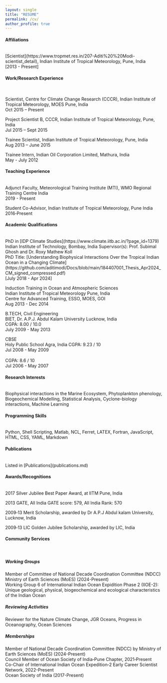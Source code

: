 ```yaml
---
layout: single
title: "RESUME"
permalink: /cv/
author_profile: true
---
```

#### Affiliations
<br>
[Scientist](https://www.tropmet.res.in/207-Aditi%20%20Modi-scientist_detail), Indian Institute of Tropical Meteorology, Pune, India <br>
[2013 - Present]

#### Work/Research Experience
<br>

Scientist, Centre for Climate Change Research (CCCR), Indian Institute of Tropical Meteorology, MOES Pune, India <br>
Oct 2015 – Present

Project Scientist B, CCCR, Indian Institute of Tropical Meteorology, Pune, India <br>
Jul 2015 – Sept 2015

Trainee Scientist, Indian Institute of Tropical Meteorology, Pune, India <br>
Aug 2013 – June 2015

Trainee Intern, Indian Oil Corporation Limited, Mathura, India <br>
May - July 2012

#### Teaching Experience 
<br>
Adjunct Faculty, Meteorological Training Institute (MTI), WMO Regional Training Centre India <br>
2019 - Present
<br>

Student Co-Advisor, Indian Institute of Tropical Meteorology, Pune India <br>
2016‑Present

#### Academic Qualifications 
<br>
PhD in [IDP Climate Studies](https://www.climate.iitb.ac.in/?page_id=1379) <br>
Indian Institute of Technology, Bombay, India
Supervisor(s): Prof. Subimal Ghosh and Dr. Roxy Mathew Koll <br>
PhD Title: [Understanding Biophysical Interactions Over the Tropical Indian Ocean in a Changing Climate](https://github.com/aditimodi/Docs/blob/main/184407001_Thesis_Apr2024_CM_signed_compressed.pdf) <br>
[July 2018 - Apr 2024] 

Induction Training in Ocean and Atmospheric Sciences <br> 
Indian Institute of Tropical Meteorology Pune, India <br>
Centre for Advanced Training, ESSO, MOES, GOI <br>
Aug 2013 - Dec 2014

B.TECH, Civil Engineering <br> 
BIET, Dr. A.P.J. Abdul Kalam University Lucknow, India <br>
CGPA: 8.00 / 10.0 <br>
July 2009 - May 2013

CBSE <br> Holy Public School Agra, India
CGPA: 9.23 / 10 <br> Jul 2008 - May 2009<br>
<br>
CGPA: 8.6 / 10<br>
Jul 2006 - May 2007

#### Research Interests
<br>
Biophysical interactions in the Marine Ecosystem, Phytoplankton phenology, Biogeochemical Modelling, Statistical Analysis, Cyclone-biology interactions, Machine Learning

#### Programming Skills 
<br>
Python, Shell Scripting, Matlab, NCL, Ferret, LATEX, Fortran, JavaScript, HTML, CSS, YAML, Markdown

#### Publications
<br>
Listed in [Publications](publications.md)

#### Awards/Recognitions
<br>
2017 Silver Jubilee Best Paper Award, at IITM Pune, India

2013 GATE, All India GATE score: 579, All India Rank: 570 

2009‑13 Merit Scholarship, awarded by Dr A.P.J Abdul kalam University, Lucknow, India

2009‑13 LIC Golden Jubilee Scholarship, awarded by LIC, India 

#### Community Services 
<br>

##### Working Groups <br>
Member of Committee of National Decade Coordination Committee (NDCC) <br>
Ministry of Earth Sciences (MoES) (2024-Present) <br>
Working Group 6 of International Indian Ocean Expidition Phase 2 (IIOE-2): Unique geological, physical, biogeochemical and ecological characteristics of the Indian Ocean 

##### Reviewing Activities <br>
Reviewer for the Nature Climate Change, JGR Oceans, Progress in Oceanography, Ocean Sciences

##### Memberships <br>
Member of National Decade Coordination Committee (NDCC) by Ministry of Earth Sciences (MoES) (2024-Present) <br>
Council Member of Ocean Society of India‑Pune Chapter, 2021‑Present <br>
Co-Chair of International Indian Ocean Expedition‑2 Early Career Scientist Network, 2022-Present <br>
Ocean Society of India (2017-Present)

<!-- <iframe src="/files/Aditi_CV.pdf" width="100%" height="500" frameborder="no" border="0" marginwidth="0" marginheight="0"></iframe> -->
<!-- You can download a PDF copy of my CV [here](../files/Aditi_CV.pdf). -->